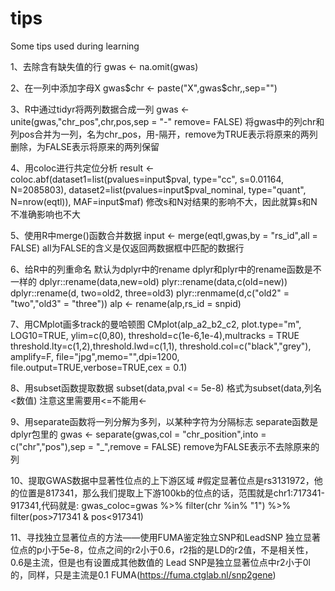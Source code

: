 # tips
Some tips used during learning

1、去除含有缺失值的行
gwas <- na.omit(gwas)

2、在一列中添加字母X
gwas$chr <- paste("X",gwas$chr,,sep="")

3、R中通过tidyr将两列数据合成一列
gwas <- unite(gwas,"chr_pos",chr,pos,sep = "-" remove= FALSE)
将gwas中的列chr和列pos合并为一列，名为chr_pos，用-隔开，remove为TRUE表示将原来的两列删除，为FALSE表示将原来的两列保留

4、用coloc进行共定位分析
result <- coloc.abf(dataset1=list(pvalues=input$pval, type="cc", s=0.01164, N=2085803), dataset2=list(pvalues=input$pval_nominal, type="quant", N=nrow(eqtl)), MAF=input$maf)
修改s和N对结果的影响不大，因此就算s和N不准确影响也不大

5、使用R中merge()函数合并数据
input <- merge(eqtl,gwas,by = "rs_id",all = FALSE)
all为FALSE的含义是仅返回两数据框中匹配的数据行

6、给R中的列重命名
默认为dplyr中的rename
dplyr和plyr中的rename函数是不一样的
dplyr::rename(data,new=old)
plyr::rename(data,c(old=new))
dplyr::rename(d, two=old2, three=old3)
plyr::renmame(d,c("old2" = "two","old3" = "three"))
alp <- rename(alp,rs_id = snpid)

7、用CMplot画多track的曼哈顿图
CMplot(alp_a2_b2_c2, plot.type="m", LOG10=TRUE, ylim=c(0,80), threshold=c(1e-6,1e-4),multracks = TRUE
       threshold.lty=c(1,2),threshold.lwd=c(1,1),
       threshold.col=c("black","grey"), amplify=F,
       file="jpg",memo="",dpi=1200,
       file.output=TRUE,verbose=TRUE,cex = 0.1)

8、用subset函数提取数据
subset(data,pval <= 5e-8)   格式为subset(data,列名<数值)
注意这里需要用<=不能用<-

9、用separate函数将一列分解为多列，以某种字符为分隔标志
separate函数是dplyr包里的
gwas <- separate(gwas,col = "chr_position",into = c("chr","pos"),sep = "_",remove = FALSE)
remove为FALSE表示不去除原来的列

10、提取GWAS数据中显著性位点的上下游区域
#假定显著位点是rs3131972，他的位置是817341，那么我们提取上下游100kb的位点的话，范围就是chr1:717341-917341,代码就是:
gwas_coloc=gwas %>% filter(chr %in% "1") %>% filter(pos>717341 & pos<917341)

11、寻找独立显著位点的方法——使用FUMA鉴定独立SNP和LeadSNP
独立显著位点的p小于5e-8，位点之间的r2小于0.6，r2指的是LD的r2值，不是相关性，0.6是主流，但是也有设置成其他数值的
Lead SNP是独立显著位点中r2小于0l的，同样，只是主流是0.1
FUMA(https://fuma.ctglab.nl/snp2gene) 
